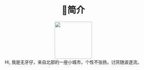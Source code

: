 <center>
<h1>🤡简介</h1>
<center>
<center><img src="https://si.geilicdn.com/pcitem1365208753-0fd90000018a9375254a0a231418_1080_1080.jpg" width="120px"></center>
<center>
Hi, 我是无牙仔，来自北部的一座小城市，个性不张扬，讨厌随波逐流。
